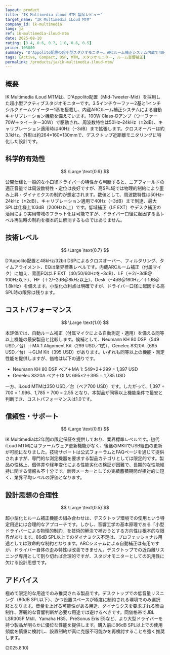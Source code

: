 ```yaml
---
layout: product
title: "IK Multimedia iLoud MTM 製品レビュー"
target_name: "IK Multimedia iLoud MTM"
company_id: ik-multimedia
lang: ja
ref: ik-multimedia-iloud-mtm
date: 2025-08-10
rating: [3.4, 0.6, 0.7, 1.0, 0.6, 0.5]
price: 105000
summary: "D'Appolito配置の超小型スタジオモニター。ARCルーム補正システム内蔵で40Hz-24kHzをカバーし、小口径ドライバーの物理的制約により高SPL時のダイナミクスに制約がある。"
tags: [Active, Compact, DSP, MTM, スタジオモニター, ルーム音響補正]
permalink: /products/ja/ik-multimedia-iloud-mtm/
---
```

## 概要

IK Multimedia iLoud MTMは、D'Appolito配置（Mid-Tweeter-Mid）を採用した超小型アクティブスタジオモニターです。3.5インチウーファー2基と1インチシルクドームツイーター1基を搭載し、内蔵ARCルーム補正システムによる自動キャリブレーション機能を備えています。100W Class-Dアンプ（ウーファー70W＋ツイーター30W）で駆動され、周波数特性は50Hz–24kHz（±2dB）、キャリブレーション適用時は40Hz（−3dB）まで拡張します。クロスオーバーは約3.1kHz。外形は約264×160×130mmで、デスクトップ近距離モニタリングに特化した設計です。

## 科学的有効性

$$ \Large \text{0.6} $$

公開仕様と一般的な小口径ドライバーの特性から判断すると、ニアフィールドの適正音量では周波数特性・定位は良好ですが、高SPL域では物理的制約により歪み上昇・ダイナミクスの制約が想定されます。数値として、周波数特性は50Hz–24kHz（±2dB）、キャリブレーション適用で40Hz（−3dB）まで到達、最大SPLは仕様上103dB（200Hz以上）です。低域補正（LF EXT）やデスク補正の活用により実用帯域のフラット化は可能ですが、ドライバー口径に起因する高レベル再生時の制約を根本的に解消するものではありません。

## 技術レベル

$$ \Large \text{0.7} $$

D'Appolito配置と48kHz/32bit DSPによるクロスオーバー、フィルタリング、タイムアライメント、EQは業界標準レベルです。内蔵ARCルーム補正（付属マイク）に加え、背面EQはLF EXT（40/50/60Hzを−3dB）、LF（＋2/−3dB＠100Hz以下）、HF（＋2/−2dB＠8kHz以上）、Desk（−4dB＠160Hz／＋1dB＠1.8kHz）を備えます。小型化の利点は明確ですが、ドライバー口径に起因する高SPL時の限界は残ります。

## コストパフォーマンス

$$ \Large \text{1.0} $$

本評価では、自動ルーム補正（付属マイクによる自動測定・適用）を備える同等以上機能の最安製品と比較します。候補として、Neumann KH 80 DSP（549 USD／台）＋MA 1 Alignment Kit（299 USD／1式）、Genelec 8320A（695 USD／台）＋GLM Kit（395 USD）があります。いずれも同等以上の機能・測定性能を提供しますが、価格は以下の通りです。

- Neumann KH 80 DSP ペア＋MA 1: 549×2＋299 = 1,397 USD
- Genelec 8320A ペア＋GLM: 695×2＋395 = 1,785 USD

一方、iLoud MTMは350 USD／台（ペア700 USD）です。したがって、1,397 ÷ 700 = 1.996、1,785 ÷ 700 = 2.55 となり、本製品が同等以上機能条件で最安と判断でき、コストパフォーマンスは1.0です。

## 信頼性・サポート

$$ \Large \text{0.6} $$

IK Multimediaは2年間の限定保証を提供しており、業界標準レベルです。初代iLoud MTMにはファームウェア更新機能がなく、後継のMKIIでUSB経由の更新が可能になりました。技術サポートは公式フォーラムとFAQページを通じて提供されますが、専門的な測定機器を要求する製品カテゴリとしては限定的です。製品の性格上、個体差や経年変化による性能劣化の検証が困難で、長期的な性能維持に関する情報も不十分です。新興メーカーとしての実績蓄積期間が相対的に短く、業界平均レベルの評価となります。

## 設計思想の合理性

$$ \Large \text{0.5} $$

超小型化とルーム補正機能の組み合わせは、デスクトップ環境での使用という特定用途には合理的なアプローチです。しかし、音響工学の基本原理である「小型ドライバーによる物理的制約」を技術的解決で補おうとする方向性は根本的な限界があります。86dB SPL以上でのダイナミクス不足は、プロフェッショナル用途としては致命的な制約となります。ARCシステムによる自動補正は有用ですが、ドライバー自体の歪み特性は改善できません。デスクトップでの近距離リスニング専用として割り切れば合理的ですが、スタジオモニターとしての汎用性に欠ける設計思想です。

## アドバイス

極めて限定的な用途でのみ推奨される製品です。デスクトップでの低音量リスニング（80dB SPL以下）、かつ設置スペースが極度に制約される環境でのみ選択肢となります。音量を上げる可能性がある用途、ダイナミクスを要求される楽曲制作、客観的な音響判断が必要な用途では避けるべきです。同価格帯でJBL LSR305P MkII、Yamaha HS5、PreSonus Eris E5など、より大型ドライバーを持つ製品が明らかに優位な性能を提供します。購入前に86dB SPL以上での使用頻度を慎重に検討し、設置制約が真に克服不可能かを再検討することを強く推奨します。

(2025.8.10)